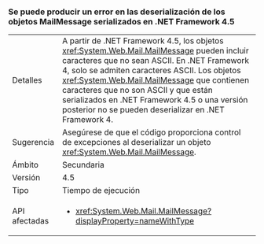 ### <a name="deserialization-of-mailmessage-objects-serialized-under-the-net-framework-45-may-fail"></a>Se puede producir un error en las deserialización de los objetos MailMessage serializados en .NET Framework 4.5

|   |   |
|---|---|
|Detalles|A partir de .NET Framework 4.5, los objetos <xref:System.Web.Mail.MailMessage> pueden incluir caracteres que no sean ASCII. En .NET Framework 4, solo se admiten caracteres ASCII. Los objetos <xref:System.Web.Mail.MailMessage> que contienen caracteres que no son ASCII y que están serializados en .NET Framework 4.5 o una versión posterior no se pueden deserializar en .NET Framework 4.|
|Sugerencia|Asegúrese de que el código proporciona control de excepciones al deserializar un objeto <xref:System.Web.Mail.MailMessage>.|
|Ámbito|Secundaria|
|Versión|4.5|
|Tipo|Tiempo de ejecución|
|API afectadas|<ul><li><xref:System.Web.Mail.MailMessage?displayProperty=nameWithType></li></ul>|

